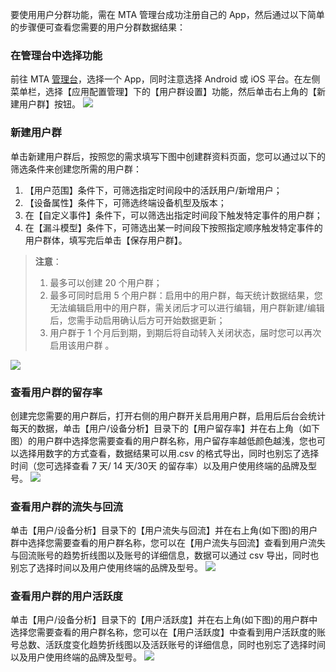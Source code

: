 要使用用户分群功能，需在 MTA 管理台成功注册自己的 App，然后通过以下简单的步骤便可查看您需要的用户分群数据结果：
### 在管理台中选择功能
前往 MTA [管理台](http://mta.qq.com/mta/custom/ctr_group/list_all?app_id=1)，选择一个 App，同时注意选择 Android 或 iOS 平台。在左侧菜单栏，选择【应用配置管理】下的【用户群设置】功能，然后单击右上角的【新建用户群】按钮。
![](//mc.qcloudimg.com/static/img/f7deb4769ae60f7b65b3ee6b512065f8/image.png)
### 新建用户群
单击新建用户群后，按照您的需求填写下图中创建群资料页面，您可以通过以下的筛选条件来创建您所需的用户群：
1. 【用户范围】条件下，可筛选指定时间段中的活跃用户/新增用户；
2. 【设备属性】条件下，可筛选终端设备机型及版本；
3. 在【自定义事件】条件下，可以筛选出指定时间段下触发特定事件的用户群；
4. 在【漏斗模型】条件下，可筛选出某一时间段下按照指定顺序触发特定事件的用户群体，填写完后单击【保存用户群】。

>**注意**：
>1. 最多可以创建 20 个用户群；
>2. 最多可同时启用 5 个用户群：启用中的用户群，每天统计数据结果，您无法编辑启用中的用户群，需关闭后才可以进行编辑，用户群新建/编辑后，您需手动启用确认后方可开始数据更新；
>3. 用户群于 1 个月后到期，到期后将自动转入关闭状态，届时您可以再次启用该用户群 。

![](//mc.qcloudimg.com/static/img/5120c1438f4db9c306e03bc680ad5156/image.png)
### 查看用户群的留存率
创建完您需要的用户群后，打开右侧的用户群开关启用用户群，启用后后台会统计每天的数据，单击【用户/设备分析】目录下的【用户留存率】并在右上角（如下图）的用户群中选择您需要查看的用户群名称，用户留存率越低颜色越浅，您也可以选择用数字的方式查看，数据结果可以用.csv 的格式导出，同时也别忘了选择时间（您可选择查看 7 天/ 14 天/30天 的留存率）以及用户使用终端的品牌及型号。
![](//mc.qcloudimg.com/static/img/7f12f4001f06740c27176a8597c4da11/image.png)
### 查看用户群的流失与回流
单击【用户/设备分析】目录下的【用户流失与回流】并在右上角(如下图)的用户群中选择您需要查看的用户群名称，您可以在【用户流失与回流】查看到用户流失与回流账号的趋势折线图以及账号的详细信息，数据可以通过 csv 导出，同时也别忘了选择时间以及用户使用终端的品牌及型号。
![](//mc.qcloudimg.com/static/img/e60b02a6d2dc3d23ae448724ca7ac7fb/image.png)
### 查看用户群的用户活跃度
单击【用户/设备分析】目录下的【用户活跃度】并在右上角(如下图)的用户群中选择您需要查看的用户群名称，您可以在【用户活跃度】中查看到用户活跃度的账号总数、活跃度变化趋势折线图以及活跃账号的详细信息，同时也别忘了选择时间以及用户使用终端的品牌及型号。
![](//mc.qcloudimg.com/static/img/0b6af8fd13a4a33ff092f4da5ce5836e/image.png)